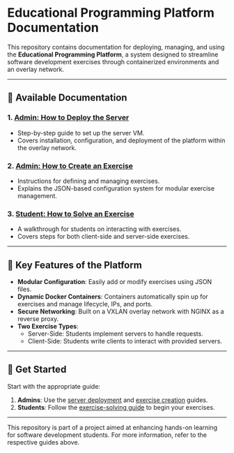 # Educational Programming Platform Documentation

This repository contains documentation for deploying, managing, and using the **Educational Programming Platform**, a system designed to streamline software development exercises through containerized environments and an overlay network.

---

## 📂 Available Documentation

### 1. [Admin: How to Deploy the Server](./admin_deploy_server.md)
- Step-by-step guide to set up the server VM.
- Covers installation, configuration, and deployment of the platform within the overlay network.

### 2. [Admin: How to Create an Exercise](./admin_create_exercise.md)
- Instructions for defining and managing exercises.
- Explains the JSON-based configuration system for modular exercise management.

### 3. [Student: How to Solve an Exercise](./student_solve_exercise.md)
- A walkthrough for students on interacting with exercises.
- Covers steps for both client-side and server-side exercises.

---

## 🔧 Key Features of the Platform
- **Modular Configuration**: Easily add or modify exercises using JSON files.
- **Dynamic Docker Containers**: Containers automatically spin up for exercises and manage lifecycle, IPs, and ports.
- **Secure Networking**: Built on a VXLAN overlay network with NGINX as a reverse proxy.
- **Two Exercise Types**:
  - Server-Side: Students implement servers to handle requests.
  - Client-Side: Students write clients to interact with provided servers.

---

## 🎯 Get Started

Start with the appropriate guide:
1. **Admins**: Use the [server deployment](./admin_deploy_server.md) and [exercise creation](./admin_create_exercise.md) guides.
2. **Students**: Follow the [exercise-solving guide](./student_solve_exercise.md) to begin your exercises.

---

This repository is part of a project aimed at enhancing hands-on learning for software development students. For more information, refer to the respective guides above.
